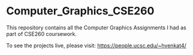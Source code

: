 # Computer_Graphics_CSE260
This repository contains all the Computer Graphics Assignments I had as part of CSE260 coursework.


To see the projects live, please visit: https://people.ucsc.edu/~hvenkat4/
